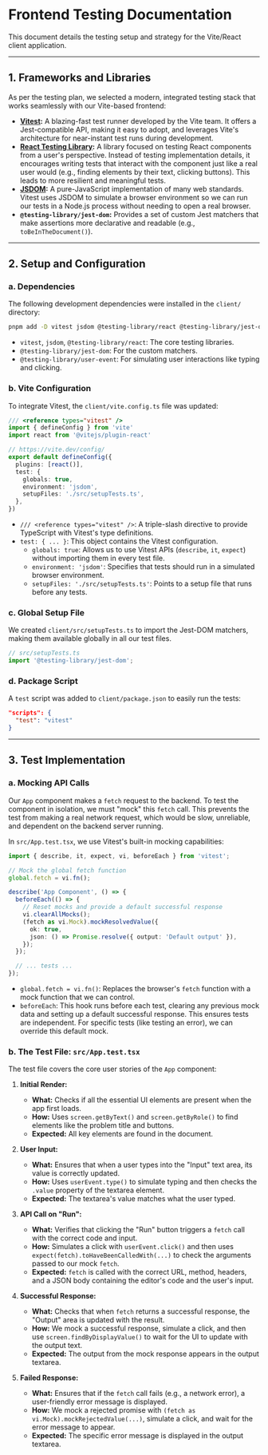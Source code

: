 # Frontend Testing Documentation

This document details the testing setup and strategy for the Vite/React client application.

---

## 1. Frameworks and Libraries

As per the testing plan, we selected a modern, integrated testing stack that works seamlessly with our Vite-based frontend:

-   **[Vitest](https://vitest.dev/):** A blazing-fast test runner developed by the Vite team. It offers a Jest-compatible API, making it easy to adopt, and leverages Vite's architecture for near-instant test runs during development.
-   **[React Testing Library](https://testing-library.com/docs/react-testing-library/intro/):** A library focused on testing React components from a user's perspective. Instead of testing implementation details, it encourages writing tests that interact with the component just like a real user would (e.g., finding elements by their text, clicking buttons). This leads to more resilient and meaningful tests.
-   **[JSDOM](https://github.com/jsdom/jsdom):** A pure-JavaScript implementation of many web standards. Vitest uses JSDOM to simulate a browser environment so we can run our tests in a Node.js process without needing to open a real browser.
-   **`@testing-library/jest-dom`:** Provides a set of custom Jest matchers that make assertions more declarative and readable (e.g., `toBeInTheDocument()`).

---

## 2. Setup and Configuration

### a. Dependencies

The following development dependencies were installed in the `client/` directory:

```bash
pnpm add -D vitest jsdom @testing-library/react @testing-library/jest-dom @testing-library/user-event
```

-   `vitest`, `jsdom`, `@testing-library/react`: The core testing libraries.
-   `@testing-library/jest-dom`: For the custom matchers.
-   `@testing-library/user-event`: For simulating user interactions like typing and clicking.

### b. Vite Configuration

To integrate Vitest, the `client/vite.config.ts` file was updated:

```typescript
/// <reference types="vitest" />
import { defineConfig } from 'vite'
import react from '@vitejs/plugin-react'

// https://vite.dev/config/
export default defineConfig({
  plugins: [react()],
  test: {
    globals: true,
    environment: 'jsdom',
    setupFiles: './src/setupTests.ts',
  },
})
```

-   `/// <reference types="vitest" />`: A triple-slash directive to provide TypeScript with Vitest's type definitions.
-   `test: { ... }`: This object contains the Vitest configuration.
    -   `globals: true`: Allows us to use Vitest APIs (`describe`, `it`, `expect`) without importing them in every test file.
    -   `environment: 'jsdom'`: Specifies that tests should run in a simulated browser environment.
    -   `setupFiles: './src/setupTests.ts'`: Points to a setup file that runs before any tests.

### c. Global Setup File

We created `client/src/setupTests.ts` to import the Jest-DOM matchers, making them available globally in all our test files.

```typescript
// src/setupTests.ts
import '@testing-library/jest-dom';
```

### d. Package Script

A `test` script was added to `client/package.json` to easily run the tests:

```json
"scripts": {
  "test": "vitest"
}
```

---

## 3. Test Implementation

### a. Mocking API Calls

Our `App` component makes a `fetch` request to the backend. To test the component in isolation, we must "mock" this `fetch` call. This prevents the test from making a real network request, which would be slow, unreliable, and dependent on the backend server running.

In `src/App.test.tsx`, we use Vitest's built-in mocking capabilities:

```typescript
import { describe, it, expect, vi, beforeEach } from 'vitest';

// Mock the global fetch function
global.fetch = vi.fn();

describe('App Component', () => {
  beforeEach(() => {
    // Reset mocks and provide a default successful response
    vi.clearAllMocks();
    (fetch as vi.Mock).mockResolvedValue({
      ok: true,
      json: () => Promise.resolve({ output: 'Default output' }),
    });
  });

  // ... tests ...
});
```

-   `global.fetch = vi.fn()`: Replaces the browser's `fetch` function with a mock function that we can control.
-   `beforeEach`: This hook runs before each test, clearing any previous mock data and setting up a default successful response. This ensures tests are independent. For specific tests (like testing an error), we can override this default mock.

### b. The Test File: `src/App.test.tsx`

The test file covers the core user stories of the `App` component:

1.  **Initial Render:**
    -   **What:** Checks if all the essential UI elements are present when the app first loads.
    -   **How:** Uses `screen.getByText()` and `screen.getByRole()` to find elements like the problem title and buttons.
    -   **Expected:** All key elements are found in the document.

2.  **User Input:**
    -   **What:** Ensures that when a user types into the "Input" text area, its value is correctly updated.
    -   **How:** Uses `userEvent.type()` to simulate typing and then checks the `.value` property of the textarea element.
    -   **Expected:** The textarea's value matches what the user typed.

3.  **API Call on "Run":**
    -   **What:** Verifies that clicking the "Run" button triggers a `fetch` call with the correct code and input.
    -   **How:** Simulates a click with `userEvent.click()` and then uses `expect(fetch).toHaveBeenCalledWith(...)` to check the arguments passed to our mock `fetch`.
    -   **Expected:** `fetch` is called with the correct URL, method, headers, and a JSON body containing the editor's code and the user's input.

4.  **Successful Response:**
    -   **What:** Checks that when `fetch` returns a successful response, the "Output" area is updated with the result.
    -   **How:** We mock a successful response, simulate a click, and then use `screen.findByDisplayValue()` to wait for the UI to update with the output text.
    -   **Expected:** The output from the mock response appears in the output textarea.

5.  **Failed Response:**
    -   **What:** Ensures that if the `fetch` call fails (e.g., a network error), a user-friendly error message is displayed.
    -   **How:** We mock a rejected promise with `(fetch as vi.Mock).mockRejectedValue(...)`, simulate a click, and wait for the error message to appear.
    -   **Expected:** The specific error message is displayed in the output textarea.
